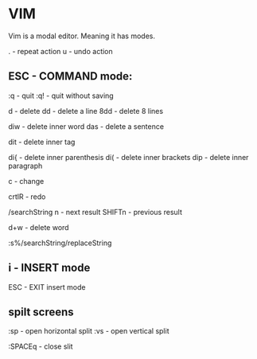 # VIM

Vim is a modal editor. Meaning it has modes.

. - repeat action
u - undo action



## ESC - COMMAND mode:
:q - quit
:q! - quit without saving

d - delete
dd - delete a line
8dd - delete 8 lines

diw - delete inner word
das - delete a sentence

dit - delete inner tag

di{ - delete inner parenthesis
di( - delete inner brackets
dip - delete inner paragraph

c - change

crtlR - redo

/searchString
 n - next result
 SHIFTn - previous result
 
 d+w - delete word
 
 :s%/searchString/replaceString

## i - INSERT mode
ESC - EXIT insert mode


## spilt screens
:sp - open horizontal split
:vs - open vertical split

:SPACEq - close slit
